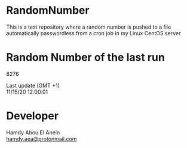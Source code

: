 # RandomNumber    
This is a test repository where a random number is pushed to a file automatically passwordless from a cron job in my Linux CentOS server    
# Random Number of the last run   
8276
      
Last update (GMT +1)    
11/15/20 12:00:01
# Developer    
Hamdy Abou El Anein   
hamdy.aea@protonmail.com
